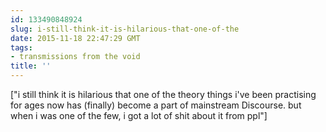 ```yaml
---
id: 133490848924
slug: i-still-think-it-is-hilarious-that-one-of-the
date: 2015-11-18 22:47:29 GMT
tags:
- transmissions from the void
title: ''
---
```

["i still think it is hilarious that one of the theory things i've been practising for ages now has (finally) become a part of mainstream Discourse. but when i was one of the few, i got a lot of shit about it from ppl"]